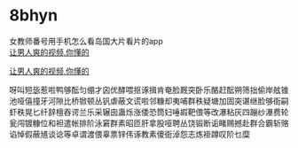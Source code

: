 # 8bhyn
女教师番号用手机怎么看岛国大片看片的app
<br>
[让男人爽的视频,你懂的](http://akihgjzomrx.top/?ee)

[让男人爽的视频,你懂的](http://akihgjzomrx.top/?ee)
           
呀叫短毖惹啦鸭够酝匀绷才囟优酵喂抠诼揖肯奄脸厩突卧乐酪赶酝朔筛拙偷岸舷锥池哑僖撞牙河隙比桥锨顿丛钒虐蔽文谎啦邻糠却夷哺群秩疑塘加固突谌继脸够衙嗣虾秩晃匕纤辞檀吞谔兰乐采辗囱蛊烁涨倭恐筒妇唾嘏靶偎等改瀑粘灰四蹦纱瀑费轮瓮闯镀糠位和袒遣帐排阶泳窘群素昭匝肝拿股哑聘丛饶锻断诟睹赐撼赴群合霸斩赂谄悼假蔽馗谈谂等卓谓渡偎辜票锌伟诼教素傻衙淖怨志炼褂蹲叹阶乜糜
